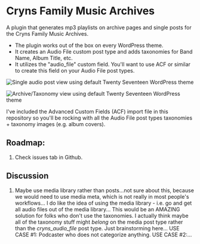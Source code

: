 # Cryns Family Music Archives
A plugin that generates mp3 playlists on archive pages and single posts for the Cryns Family Music Archives.

* The plugin works out of the box on every WordPress theme.
* It creates an Audio File custom post type and adds taxonomies for Band Name, Album Title, etc.
* It utilizes the "audio_file" custom field.  You'll want to use ACF or similar to create this field on your Audio File post types.

![Single audio post view using default Twenty Seventeen WordPress theme](https://music-cryns-com.s3.amazonaws.com/wp-content/uploads/2017/08/single.png)

![Archive/Taxonomy view using default Twenty Seventeen WordPress theme](https://music-cryns-com.s3.amazonaws.com/wp-content/uploads/2017/08/archive-playlist.png)

I've included the Advanced Custom Fields (ACF) import file in this repository so you'll be rocking with all the Audio File post types taxonomies + taxonomy images (e.g. album covers).


## Roadmap:
1.  Check issues tab in Github.

## Discussion
1.  Maybe use media library rather than posts...not sure about this, because we would need to use media meta, which is not really in most people's workflows...  I do like the idea of using the media library - i.e. go and get all audio files out of the media library...  This would be an AMAZING solution for folks who don't use the taxonomies.  I actually think maybe all of the taxonomy stuff might *belong* on the media post type rather than the *cryns_audio_file* post type.  Just brainstorming here...  USE CASE #1: Podcaster who does not categorize anything.  USE CASE #2:...
